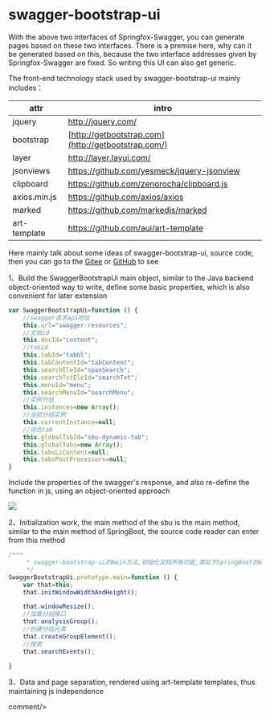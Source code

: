 # swagger-bootstrap-ui

With the above two interfaces of Springfox-Swagger, you can generate pages based on these two interfaces. There is a premise here, why can it be generated based on this, because the two interface addresses given by Springfox-Swagger are fixed. So writing this UI can also get generic.

The front-end technology stack used by swagger-bootstrap-ui mainly includes：

| attr         | intro                                               |
| ------------ | --------------------------------------------------- |
| jquery       | <http://jquery.com/>                                |
| bootstrap    | [http://getbootstrap.com](http://getbootstrap.com/) |
| layer        | <http://layer.layui.com/>                           |
| jsonviews    | <https://github.com/yesmeck/jquery-jsonview>        |
| clipboard    | <https://github.com/zenorocha/clipboard.js>         |
| axios.min.js | <https://github.com/axios/axios>                    |
| marked       | <https://github.com/markedjs/marked>                |
| art-template | <https://github.com/aui/art-template>               |

Here mainly talk about some ideas of swagger-bootstrap-ui, source code, then you can go to the [Gitee](https://gitee.com/xiaoym/swagger-bootstrap-ui) or [GitHub](https://github.com/xiaoymin/Swagger-Bootstrap-UI) to see

1、Build the SwaggerBootstrapUi main object, similar to the Java backend object-oriented way to write, define some basic properties, which is also convenient for later extension

```javascript
var SwaggerBootstrapUi=function () {
    //swagger请求api地址
    this.url="swagger-resources";
    //文档id
    this.docId="content";
    //tabid
    this.tabId="tabUl";
    this.tabContentId="tabContent";
    this.searchEleId="spanSearch";
    this.searchTxtEleId="searchTxt";
    this.menuId="menu";
    this.searchMenuId="searchMenu";
    //实例分组
    this.instances=new Array();
    //当前分组实例
    this.currentInstance=null;
    //动态tab
    this.globalTabId="sbu-dynamic-tab";
    this.globalTabs=new Array();
    this.tabsLiContent=null;
    this.tabsPostProcessors=null;
}
```

Include the properties of the swagger's response, and also re-define the function in js, using an object-oriented approach

![](images/sbudef.png)

2、Initialization work, the main method of the sbu is the main method, similar to the main method of SpringBoot, the source code reader can enter from this method

```javascript
/***
     * swagger-bootstrap-ui的main方法,初始化文档所有功能,类似于SpringBoot的main方法
     */
SwaggerBootstrapUi.prototype.main=function () {
    var that=this;
    that.initWindowWidthAndHeight();

    that.windowResize();
    //加载分组接口
    that.analysisGroup();
    //创建分组元素
    that.createGroupElement();
    //搜索
    that.searchEvents();

}
```

3、Data and page separation, rendered using art-template templates, thus maintaining js independence
 
 <icp/> 
 comment/> 
 